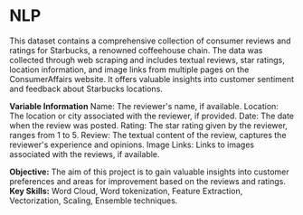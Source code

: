 # NLP
This dataset contains a comprehensive collection of consumer reviews and ratings for Starbucks, a renowned coffeehouse chain. The data was collected through web scraping and includes textual reviews, star ratings, location information, and image links from multiple pages on the ConsumerAffairs website. It offers valuable insights into customer sentiment and feedback about Starbucks locations.

**Variable Information**
Name: The reviewer's name, if available.
Location: The location or city associated with the reviewer, if provided.
Date: The date when the review was posted.
Rating: The star rating given by the reviewer, ranges from 1 to 5.
Review: The textual content of the review, captures the reviewer's experience and opinions.
Image Links: Links to images associated with the reviews, if available.

**Objective:** The aim of this project is to gain valuable insights into customer preferences and areas for improvement based on the reviews and ratings.
**Key Skills:**  Word Cloud, Word tokenization, Feature Extraction, Vectorization, Scaling, Ensemble techniques.
